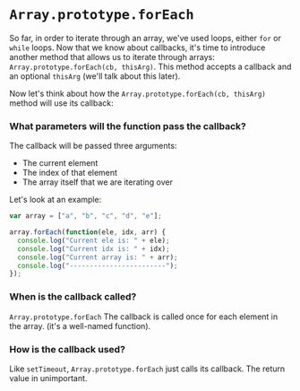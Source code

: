 # `Array.prototype.forEach`

So far, in order to iterate through an array, we've used loops, either `for` or `while` loops. Now that we know about callbacks, it's time to introduce another method that allows us to iterate through arrays: `Array.prototype.forEach(cb, thisArg)`. This method accepts a callback and an optional `thisArg` (we'll talk about this later).

Now let's think about how the `Array.prototype.forEach(cb, thisArg)` method will use its callback:

### What parameters will the function pass the callback?

The callback will be passed three arguments:

* The current element
* The index of that element
* The array itself that we are iterating over

Let's look at an example:

```js
var array = ["a", "b", "c", "d", "e"];

array.forEach(function(ele, idx, arr) {
  console.log("Current ele is: " + ele);
  console.log("Current idx is: " + idx);
  console.log("Current array is: " + arr);
  console.log("------------------------");
});
```

### When is the callback called?

`Array.prototype.forEach` The callback is called once for each element in the array. (it's a well-named function).

### How is the callback used?

Like `setTimeout`, `Array.prototype.forEach` just calls its callback. The return value in unimportant.
